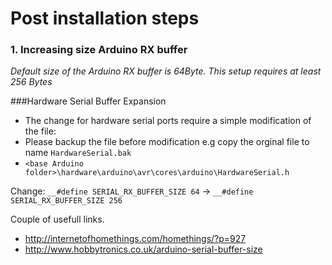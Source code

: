 # Post installation steps

### 1. Increasing size Arduino RX buffer   
_Default size of the Arduino RX buffer is 64Byte. This setup requires at least 256 Bytes_

###Hardware Serial Buffer Expansion   
- The change for hardware serial ports require a simple modification of the file: 
- Please backup the file before modification e.g copy the orginal file to name `HardwareSerial.bak`
- `<base Arduino folder>\hardware\arduino\avr\cores\arduino\HardwareSerial.h`   

Change:  `__#define SERIAL_RX_BUFFER_SIZE 64` -> `__#define SERIAL_RX_BUFFER_SIZE 256`   

Couple of usefull links.   
- http://internetofhomethings.com/homethings/?p=927     
- http://www.hobbytronics.co.uk/arduino-serial-buffer-size    
